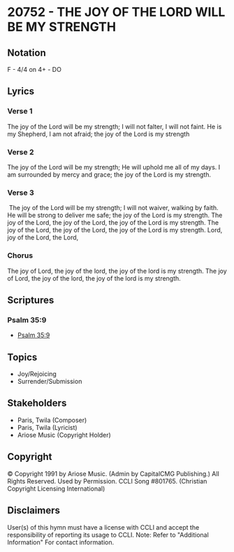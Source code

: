 # 20752 - THE JOY OF THE LORD WILL BE MY STRENGTH

## Notation

F - 4/4 on 4+ - DO

## Lyrics

### Verse 1

The joy of the Lord will be my strength; I will not falter, I will not faint. He is my Shepherd, I am not afraid; the joy of the Lord is my strength 



### Verse 2

The joy of the Lord will be my strength; He will uphold me all of my days. I am surrounded by mercy and grace; the joy of the Lord is my strength.



### Verse 3

 The joy of the Lord will be my strength; I will not waiver, walking by faith. He will be strong to deliver me safe; the joy of the Lord is my strength. The joy of the Lord, the joy of the Lord, the joy of the Lord is my strength. The joy of the Lord,  the joy of the Lord, the joy of the Lord is my strength. Lord,  joy of the Lord, the Lord,

### Chorus

The joy of Lord, the joy of the lord, the joy of the lord is my strength. The joy of Lord, the joy of the lord, the joy of the lord is my strength.


## Scriptures

### Psalm 35:9

- [Psalm 35:9](https://www.biblegateway.com/passage/?search=Psalm%2035%3A9)


## Topics

- Joy/Rejoicing
- Surrender/Submission

## Stakeholders

- Paris, Twila (Composer)
- Paris, Twila (Lyricist)
- Ariose Music (Copyright Holder)

## Copyright

© Copyright 1991 by Ariose Music. (Admin by CapitalCMG Publishing.) All Rights Reserved. Used by Permission. CCLI Song #801765.
(Christian Copyright Licensing International)

## Disclaimers

User(s) of this hymn must have a license with CCLI and accept the responsibility of reporting its usage to CCLI.
Note: Refer to "Additional Information" For contact information.

